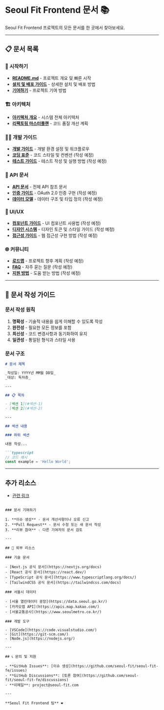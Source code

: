 # Seoul Fit Frontend 문서 📚

Seoul Fit Frontend 프로젝트의 모든 문서를 한 곳에서 찾아보세요.

---

## 📋 문서 목록

### 🚀 시작하기

- **[README.md](../README.md)** - 프로젝트 개요 및 빠른 시작
- **[설치 및 배포 가이드](setup/설치-및-배포가이드.md)** - 상세한 설치 및 배포 방법
- **[기여하기](../CONTRIBUTING.md)** - 프로젝트 기여 방법

### 🏗️ 아키텍처

- **[아키텍처 개요](../ARCHITECTURE.md)** - 시스템 전체 아키텍처
- **[리팩토링 마스터플랜](architecture/리팩토링-마스터플랜.md)** - 코드 품질 개선 계획

### 👨‍💻 개발 가이드

- **[개발 가이드](guides/개발가이드.md)** - 개발 환경 설정 및 워크플로우
- **[코딩 표준](guides/코딩표준.md)** - 코드 스타일 및 컨벤션 (작성 예정)
- **[테스트 가이드](guides/테스트가이드.md)** - 테스트 작성 및 실행 방법 (작성 예정)

### 🔌 API 문서

- **[API 문서](api/API문서.md)** - 전체 API 참조 문서
- **[인증 가이드](api/인증가이드.md)** - OAuth 2.0 인증 구현 (작성 예정)
- **[데이터 모델](api/데이터모델.md)** - 데이터 구조 및 타입 정의 (작성 예정)

### 🎨 UI/UX

- **[컴포넌트 가이드](components/컴포넌트가이드.md)** - UI 컴포넌트 사용법 (작성 예정)
- **[디자인 시스템](components/디자인시스템.md)** - 디자인 토큰 및 스타일 가이드 (작성 예정)
- **[접근성 가이드](components/접근성가이드.md)** - 웹 접근성 구현 방법 (작성 예정)

### 🌐 커뮤니티

- **[로드맵](community/로드맵.md)** - 프로젝트 향후 계획 (작성 예정)
- **[FAQ](community/FAQ.md)** - 자주 묻는 질문 (작성 예정)
- **[지원 방법](community/지원방법.md)** - 도움 받는 방법 (작성 예정)

---

## 📖 문서 작성 가이드

### 문서 작성 원칙

1. **명확성** - 기술적 내용을 쉽게 이해할 수 있도록 작성
2. **완전성** - 필요한 모든 정보를 포함
3. **최신성** - 코드 변경사항과 동기화하여 유지
4. **일관성** - 통일된 형식과 스타일 사용

### 문서 구조

```markdown
# 문서 제목

_작성일: YYYY년 MM월 DD일_  
_대상: 독자층_

---

## 📋 목차

- [섹션 1](#섹션-1)
- [섹션 2](#섹션-2)

---

## 섹션 내용

### 하위 섹션

내용 작성...

```typescript
// 코드 예시
const example = 'Hello World';
```

---

## 추가 리소스

- [관련 링크](URL)
```

### 문서 기여하기

1. **이슈 생성** - 문서 개선사항이나 오류 신고
2. **Pull Request** - 문서 수정 또는 새 문서 작성
3. **리뷰 참여** - 다른 기여자의 문서 검토

---

## 🔗 외부 리소스

### 기술 문서

- [Next.js 공식 문서](https://nextjs.org/docs)
- [React 공식 문서](https://react.dev/)
- [TypeScript 공식 문서](https://www.typescriptlang.org/docs/)
- [TailwindCSS 공식 문서](https://tailwindcss.com/docs)

### 서울시 데이터

- [서울 열린데이터 광장](https://data.seoul.go.kr/)
- [카카오맵 API](https://apis.map.kakao.com/)
- [서울교통공사](https://www.seoulmetro.co.kr/)

### 개발 도구

- [VSCode](https://code.visualstudio.com/)
- [Git](https://git-scm.com/)
- [Node.js](https://nodejs.org/)

---

## 📞 문의 및 지원

- **GitHub Issues**: [이슈 생성](https://github.com/seoul-fit/seoul-fit-fe/issues)
- **GitHub Discussions**: [토론 참여](https://github.com/seoul-fit/seoul-fit-fe/discussions)
- **이메일**: project@seoul-fit.com

---

**Seoul Fit Frontend 팀** ❤️
